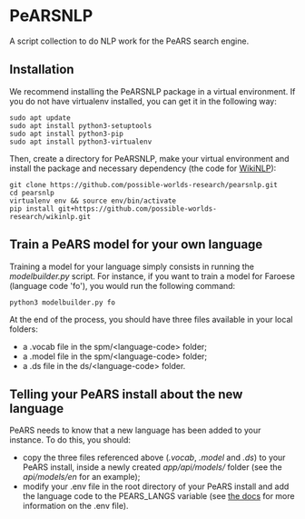 # PeARSNLP

A script collection to do NLP work for the PeARS search engine.

## Installation

We recommend installing the PeARSNLP package in a virtual environment. If you do not have virtualenv installed, you can get it in the following way: 

```
sudo apt update
sudo apt install python3-setuptools
sudo apt install python3-pip
sudo apt install python3-virtualenv
```

Then, create a directory for PeARSNLP, make your virtual environment and install the package and necessary dependency (the code for [WikiNLP](https://github.com/possible-worlds-research/wikinlp)):

```
git clone https://github.com/possible-worlds-research/pearsnlp.git
cd pearsnlp
virtualenv env && source env/bin/activate
pip install git+https://github.com/possible-worlds-research/wikinlp.git
```

## Train a PeARS model for your own language

Training a model for your language simply consists in running the *modelbuilder.py* script. For instance, if you want to train a model for Faroese (language code 'fo'), you would run the following command:


```
python3 modelbuilder.py fo
```

At the end of the process, you should have three files available in your local folders:

* a .vocab file in the spm/\<language-code\> folder;
* a .model file in the spm/\<language-code\> folder;
* a .ds file in the ds/\<language-code\> folder.


## Telling your PeARS install about the new language

PeARS needs to know that a new language has been added to your instance. To do this, you should:

* copy the three files referenced above (*.vocab*, *.model* and *.ds*) to your PeARS install, inside a newly created *app/api/models/<language-code>* folder (see the *api/models/en* for an example);
* modify your .env file in the root directory of your PeARS install and add the language code to the PEARS_LANGS variable (see [the docs](https://pears.readthedocs.io/en/latest/dotenv.html#language-settings) for more information on the .env file).
